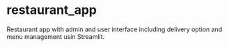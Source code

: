 # restaurant_app
Restaurant app with admin and user interface including delivery option and menu management usin Streamlit.
